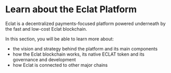 # Learn about the Eclat Platform

Eclat is a decentralized payments-focused platform powered underneath by the fast and low-cost Eclat blockchain.&#x20;

In this section, you will be able to learn more about:

* the vision and strategy behind the platform and its main components
* how the Eclat blockchain works, its native ECLAT token and its governance and development
* how Eclat is connected to other major chains

